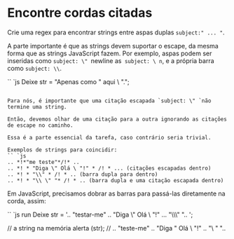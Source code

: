 # Encontre cordas citadas

Crie uma regex para encontrar strings entre aspas duplas `subject:" ... "`.

A parte importante é que as strings devem suportar o escape, da mesma forma que as strings JavaScript fazem. Por exemplo, aspas podem ser inseridas como `subject: \" `newline as` subject: \ n`, e a própria barra como `subject: \\`.

`` `js
Deixe str = "Apenas como \" aqui \ ".";
```

Para nós, é importante que uma citação escapada `subject: \" `não termine uma string.

Então, devemos olhar de uma citação para a outra ignorando as citações de escape no caminho.

Essa é a parte essencial da tarefa, caso contrário seria trivial.

Exemplos de strings para coincidir:
`` `js
.. *!*"me teste"*/!* ..
.. *! * "Diga \" Olá \ "!" * /! * ... (citações escapadas dentro)
.. *! * "\\" * /! * .. (barra dupla para dentro)
.. *! * "\\ \" "* /! * .. (barra dupla e uma citação escapada dentro)
```

Em JavaScript, precisamos dobrar as barras para passá-las diretamente na corda, assim:

`` `js run
Deixe str = '.. "testar-me" .. "Diga \\" Olá \\ "!" ... "\\\\\\" ".. ';

// a string na memória
alerta (str); // .. "teste-me" .. "Diga \" Olá \ "!" .. "\\ \" "..
```
